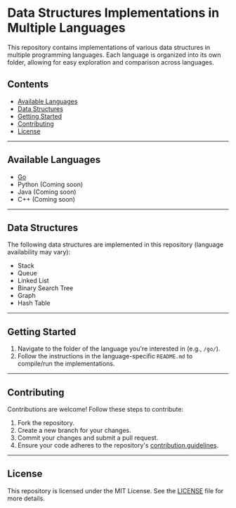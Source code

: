 # Data Structures Implementations in Multiple Languages

This repository contains implementations of various data structures in multiple programming languages. Each language is organized into its own folder, allowing for easy exploration and comparison across languages.

## **Contents**
- [Available Languages](#available-languages)
- [Data Structures](#data-structures)
- [Getting Started](#getting-started)
- [Contributing](#contributing)
- [License](#license)

---

## **Available Languages**
- [Go](./go/)
- Python (Coming soon)
- Java (Coming soon)
- C++ (Coming soon)

---

## **Data Structures**
The following data structures are implemented in this repository (language availability may vary):
- Stack
- Queue
- Linked List
- Binary Search Tree
- Graph
- Hash Table

---

## **Getting Started**
1. Navigate to the folder of the language you're interested in (e.g., `/go/`).
2. Follow the instructions in the language-specific `README.md` to compile/run the implementations.

---

## **Contributing**
Contributions are welcome! Follow these steps to contribute:
1. Fork the repository.
2. Create a new branch for your changes.
3. Commit your changes and submit a pull request.
4. Ensure your code adheres to the repository's [contribution guidelines](CONTRIBUTING.md).

---

## **License**
This repository is licensed under the MIT License. See the [LICENSE](./LICENSE) file for more details.

